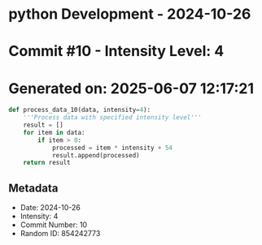 ﻿# python Development - 2024-10-26
# Commit #10 - Intensity Level: 4
# Generated on: 2025-06-07 12:17:21
```python
def process_data_10(data, intensity=4):
    '''Process data with specified intensity level'''
    result = []
    for item in data:
        if item > 0:
            processed = item * intensity + 54
            result.append(processed)
    return result
```
## Metadata
- Date: 2024-10-26
- Intensity: 4
- Commit Number: 10
- Random ID: 854242773
